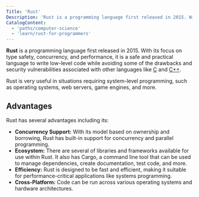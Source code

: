 ```yaml
---
Title: 'Rust'
Description: 'Rust is a programming language first released in 2015. With its focus on type safety, concurrency, and performance, it is a safe and practical language to write low level code while avoiding some of the drawbacks and security vulnerabilities associated with other languages like C and C++.'
CatalogContent:
  - 'paths/computer-science'
  - 'learn/rust-for-programmers'
---
```


**Rust** is a programming language first released in 2015. With its focus on type safety, concurrency, and performance, it is a safe and practical language to write low-level code while avoiding some of the drawbacks and security vulnerabilities associated with other languages like [C](https://www.codecademy.com/resources/docs/c) and [C++](https://www.codecademy.com/resources/docs/cpp).

Rust is very useful in situations requiring system-level programming, such as operating systems, web servers, game engines, and more.

## Advantages

Rust has several advantages including its:

- **Concurrency Support:** With its model based on ownership and borrowing, Rust has built-in support for concurrency and parallel programming.
- **Ecosystem:** There are several of libraries and frameworks available for use within Rust. It also has Cargo, a command line tool that can be used to manage dependencies, create documentation, test code, and more.
- **Efficiency:** Rust is designed to be fast and efficient, making it suitable for performance-critical applications like systems programming.
- **Cross-Platform:** Code can be run across various operating systems and hardware architectures.

